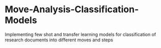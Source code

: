 # Move-Analysis-Classification-Models
Implementing few shot and transfer learning models for classification of research documents into different moves and steps 
